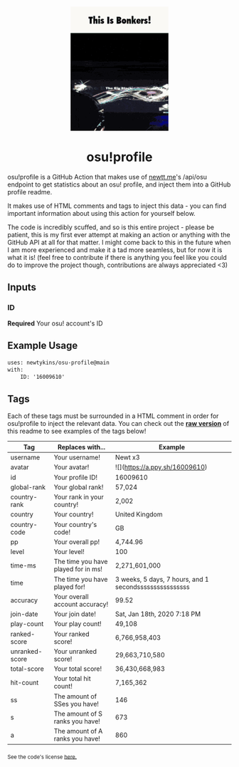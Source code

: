 <div align="center">
    <img src="readme.gif">
    <h1>osu!profile</h1>
</div>

osu!profile is a GitHub Action that makes use of [newtt.me](https://newtt.me/)'s /api/osu endpoint to get statistics about an osu! profile, and inject them into a GitHub profile readme.

It makes use of HTML comments and tags to inject this data - you can find important information about using this action for yourself below.

The code is incredibly scuffed, and so is this entire project - please be patient, this is my first ever attempt at making an action or anything with the GitHub API at all for that matter. I might come back to this in the future when I am more experienced and make it a tad more seamless, but for now it is what it is! (feel free to contribute if there is anything you feel like you could do to improve the project though, contributions are always appreciated <3)

## Inputs

### ID

**Required** Your osu! account's ID

## Example Usage

```
uses: newtykins/osu-profile@main
with:
	ID: '16009610'
```

## Tags

Each of these tags must be surrounded in a HTML comment in order for osu!profile to inject the relevant data. You can check out the [**raw version**](https://raw.githubusercontent.com/newtykins/osu-profile/main/readme.md) of this readme to see examples of the tags below!

| Tag            | Replaces with...                    | Example                                                                     |
| -------------- | ----------------------------------- | --------------------------------------------------------------------------- |
| username       | Your username!                      | <!--osu-username-->Newt x3<!--osu-username-->                               |
| avatar         | Your avatar!                        | ![](<!--osu-avatar-->https://a.ppy.sh/16009610<!--osu-avatar-->)                                     |
| id             | Your profile ID!                    | <!--osu-id-->16009610<!--osu-id-->                                          |
| global-rank    | Your global rank!                   | <!--osu-global-rank-->57,024<!--osu-global-rank-->                         |
| country-rank   | Your rank in your country!          | <!--osu-country-rank-->2,002<!--osu-country-rank-->                        |
| country        | Your country!                       | <!--osu-country-->United Kingdom<!--osu-country-->                          |
| country-code   | Your country's code!                | <!--osu-country-code-->GB<!--osu-country-code-->                            |
| pp             | Your overall pp!                    | <!--osu-pp-->4,744.96<!--osu-pp-->                                              |
| level          | Your level!                         | <!--osu-level-->100<!--osu-level-->                                         |
| time-ms        | The time you have played for in ms! | <!--osu-time-ms-->2,271,601,000<!--osu-time-ms-->                                        |
| time           | The time you have played for!       | <!--osu-time-->3 weeks, 5 days, 7 hours, and 1 secondssssssssssssssss<!--osu-time--> |
| accuracy       | Your overall account accuracy!      | <!--osu-accuracy-->99.52<!--osu-accuracy-->                                 |
| join-date      | Your join date!                     | <!--osu-join-date-->Sat, Jan 18th, 2020 7:18 PM<!--osu-join-date-->         |
| play-count     | Your play count!                    | <!--osu-play-count-->49,108<!--osu-play-count-->                            |
| ranked-score   | Your ranked score!                  | <!--osu-ranked-score-->6,766,958,403<!--osu-ranked-score-->                 |
| unranked-score | Your unranked score!                | <!--osu-unranked-score-->29,663,710,580<!--osu-unranked-score-->                          |
| total-score    | Your total score!                   | <!--osu-total-score-->36,430,668,983<!--osu-total-score-->                  |
| hit-count      | Your total hit count!               | <!--osu-hit-count-->7,165,362<!--osu-hit-count-->                                    |
| ss             | The amount of SSes you have!        | <!--osu-ss-->146<!--osu-ss-->                                               |
| s              | The amount of S ranks you have!     | <!--osu-s-->673<!--osu-s-->                                                 |
| a              | The amount of A ranks you have!     | <!--osu-a-->860<!--osu-a-->                                                 |

<sub>See the code's license <a href="license.md">here.</sub>
